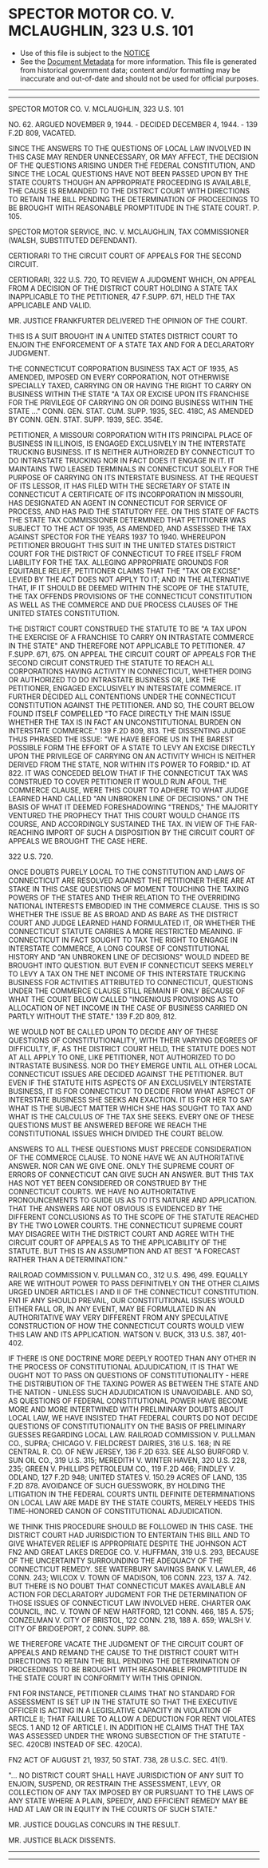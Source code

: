 ---
---

# SPECTOR MOTOR CO. V. MCLAUGHLIN, 323 U.S. 101

* Use of this file is subject to the [NOTICE](https://github.com/publicdocs/notice/blob/master/NOTICE)
* See the [Document Metadata](../../../) for more information.
  This file is generated from historical government data; content and/or formatting may be inaccurate and out-of-date and should not be used for official purposes.

----------
----------

SPECTOR MOTOR CO. V. MCLAUGHLIN, 323 U.S. 101

NO. 62.  ARGUED NOVEMBER 9, 1944.  - DECIDED DECEMBER 4, 1944.  - 139 F.2D 809, VACATED.

SINCE THE ANSWERS TO THE QUESTIONS OF LOCAL LAW INVOLVED IN THIS CASE MAY RENDER UNNECESSARY, OR MAY AFFECT, THE DECISION OF THE QUESTIONS ARISING UNDER THE FEDERAL CONSTITUTION, AND SINCE THE LOCAL QUESTIONS HAVE NOT BEEN PASSED UPON BY THE STATE COURTS THOUGH AN APPROPRIATE PROCEEDING IS AVAILABLE, THE CAUSE IS REMANDED TO THE DISTRICT COURT WITH DIRECTIONS TO RETAIN THE BILL PENDING THE DETERMINATION OF PROCEEDINGS TO BE BROUGHT WITH REASONABLE PROMPTITUDE IN THE STATE COURT.  P. 105.

SPECTOR MOTOR SERVICE, INC. V. MCLAUGHLIN, TAX COMMISSIONER (WALSH, SUBSTITUTED DEFENDANT).

CERTIORARI TO THE CIRCUIT COURT OF APPEALS FOR THE SECOND CIRCUIT.

CERTIORARI, 322 U.S. 720, TO REVIEW A JUDGMENT WHICH, ON APPEAL FROM A DECISION OF THE DISTRICT COURT HOLDING A STATE TAX INAPPLICABLE TO THE PETITIONER, 47 F.SUPP.  671, HELD THE TAX APPLICABLE AND VALID.

MR. JUSTICE FRANKFURTER DELIVERED THE OPINION OF THE COURT.

THIS IS A SUIT BROUGHT IN A UNITED STATES DISTRICT COURT TO ENJOIN THE ENFORCEMENT OF A STATE TAX AND FOR A DECLARATORY JUDGMENT.

THE CONNECTICUT CORPORATION BUSINESS TAX ACT OF 1935, AS AMENDED, IMPOSED ON EVERY CORPORATION, NOT OTHERWISE SPECIALLY TAXED, CARRYING ON OR HAVING THE RIGHT TO CARRY ON BUSINESS WITHIN THE STATE "A TAX OR EXCISE UPON ITS FRANCHISE FOR THE PRIVILEGE OF CARRYING ON OR DOING BUSINESS WITHIN THE STATE  ..."  CONN. GEN. STAT. CUM. SUPP. 1935, SEC. 418C, AS AMENDED BY CONN. GEN. STAT. SUPP. 1939, SEC. 354E.

PETITIONER, A MISSOURI CORPORATION WITH ITS PRINCIPAL PLACE OF BUSINESS IN ILLINOIS, IS ENGAGED EXCLUSIVELY IN THE INTERSTATE TRUCKING BUSINESS.  IT IS NEITHER AUTHORIZED BY CONNECTICUT TO DO INTRASTATE TRUCKING NOR IN FACT DOES IT ENGAGE IN IT.  IT MAINTAINS TWO LEASED TERMINALS IN CONNECTICUT SOLELY FOR THE PURPOSE OF CARRYING ON ITS INTERSTATE BUSINESS.  AT THE REQUEST OF ITS LESSOR, IT HAS FILED WITH THE SECRETARY OF STATE IN CONNECTICUT A CERTIFICATE OF ITS INCORPORATION IN MISSOURI, HAS DESIGNATED AN AGENT IN CONNECTICUT FOR SERVICE OF PROCESS, AND HAS PAID THE STATUTORY FEE.  ON THIS STATE OF FACTS THE STATE TAX COMMISSIONER DETERMINED THAT PETITIONER WAS SUBJECT TO THE ACT OF 1935, AS AMENDED, AND ASSESSED THE TAX AGAINST SPECTOR FOR THE YEARS 1937 TO 1940.  WHEREUPON PETITIONER BROUGHT THIS SUIT IN THE UNITED STATES DISTRICT COURT FOR THE DISTRICT OF CONNECTICUT TO FREE ITSELF FROM LIABILITY FOR THE TAX.  ALLEGING APPROPRIATE GROUNDS FOR EQUITABLE RELIEF, PETITIONER CLAIMS THAT THE "TAX OR EXCISE" LEVIED BY THE ACT DOES NOT APPLY TO IT; AND IN THE ALTERNATIVE THAT, IF IT SHOULD BE DEEMED WITHIN THE SCOPE OF THE STATUTE, THE TAX OFFENDS PROVISIONS OF THE CONNECTICUT CONSTITUTION AS WELL AS THE COMMERCE AND DUE PROCESS CLAUSES OF THE UNITED STATES CONSTITUTION.

THE DISTRICT COURT CONSTRUED THE STATUTE TO BE "A TAX UPON THE EXERCISE OF A FRANCHISE TO CARRY ON INTRASTATE COMMERCE IN THE STATE" AND THEREFORE NOT APPLICABLE TO PETITIONER.  47 F.SUPP.  671, 675.  ON APPEAL THE CIRCUIT COURT OF APPEALS FOR THE SECOND CIRCUIT CONSTRUED THE STATUTE TO REACH ALL CORPORATIONS HAVING ACTIVITY IN CONNECTICUT, WHETHER DOING OR AUTHORIZED TO DO INTRASTATE BUSINESS OR, LIKE THE PETITIONER, ENGAGED EXCLUSIVELY IN INTERSTATE COMMERCE.  IT FURTHER DECIDED ALL CONTENTIONS UNDER THE CONNECTICUT CONSTITUTION AGAINST THE PETITIONER.  AND SO, THE COURT BELOW FOUND ITSELF COMPELLED "TO FACE DIRECTLY THE MAIN ISSUE WHETHER THE TAX IS IN FACT AN UNCONSTITUTIONAL BURDEN ON INTERSTATE COMMERCE."  139 F.2D 809, 813.  THE DISSENTING JUDGE THUS PHRASED THE ISSUE:  "WE HAVE BEFORE US IN THE BAREST POSSIBLE FORM THE EFFORT OF A STATE TO LEVY AN EXCISE DIRECTLY UPON THE PRIVILEGE OF CARRYING ON AN ACTIVITY WHICH IS NEITHER DERIVED FROM THE STATE, NOR WITHIN ITS POWER TO FORBID."  ID. AT 822.  IT WAS CONCEDED BELOW THAT IF THE CONNECTICUT TAX WAS CONSTRUED TO COVER PETITIONER IT WOULD RUN AFOUL THE COMMERCE CLAUSE, WERE THIS COURT TO ADHERE TO WHAT JUDGE LEARNED HAND CALLED "AN UNBROKEN LINE OF DECISIONS."  ON THE BASIS OF WHAT IT DEEMED FORESHADOWING "TRENDS," THE MAJORITY VENTURED THE PROPHECY THAT THIS COURT WOULD CHANGE ITS COURSE, AND ACCORDINGLY SUSTAINED THE TAX.  IN VIEW OF THE FAR-REACHING IMPORT OF SUCH A DISPOSITION BY THE CIRCUIT COURT OF APPEALS WE BROUGHT THE CASE HERE.

322 U.S. 720.

ONCE DOUBTS PURELY LOCAL TO THE CONSTITUTION AND LAWS OF CONNECTICUT ARE RESOLVED AGAINST THE PETITIONER THERE ARE AT STAKE IN THIS CASE QUESTIONS OF MOMENT TOUCHING THE TAXING POWERS OF THE STATES AND THEIR RELATION TO THE OVERRIDING NATIONAL INTERESTS EMBODIED IN THE COMMERCE CLAUSE.  THIS IS SO WHETHER THE ISSUE BE AS BROAD AND AS BARE AS THE DISTRICT COURT AND JUDGE LEARNED HAND FORMULATED IT, OR WHETHER THE CONNECTICUT STATUTE CARRIES A MORE RESTRICTED MEANING.  IF CONNECTICUT IN FACT SOUGHT TO TAX THE RIGHT TO ENGAGE IN INTERSTATE COMMERCE, A LONG COURSE OF CONSTITUTIONAL HISTORY AND "AN UNBROKEN LINE OF DECISIONS" WOULD INDEED BE BROUGHT INTO QUESTION.  BUT EVEN IF CONNECTICUT SEEKS MERELY TO LEVY A TAX ON THE NET INCOME OF THIS INTERSTATE TRUCKING BUSINESS FOR ACTIVITIES ATTRIBUTED TO CONNECTICUT, QUESTIONS UNDER THE COMMERCE CLAUSE STILL REMAIN IF ONLY BECAUSE OF WHAT THE COURT BELOW CALLED "INGENIOUS PROVISIONS AS TO ALLOCATION OF NET INCOME IN THE CASE OF BUSINESS CARRIED ON PARTLY WITHOUT THE STATE."  139 F.2D 809, 812.

WE WOULD NOT BE CALLED UPON TO DECIDE ANY OF THESE QUESTIONS OF CONSTITUTIONALITY, WITH THEIR VARYING DEGREES OF DIFFICULTY, IF, AS THE DISTRICT COURT HELD, THE STATUTE DOES NOT AT ALL APPLY TO ONE, LIKE PETITIONER, NOT AUTHORIZED TO DO INTRASTATE BUSINESS.  NOR DO THEY EMERGE UNTIL ALL OTHER LOCAL CONNECTICUT ISSUES ARE DECIDED AGAINST THE PETITIONER.  BUT EVEN IF THE STATUTE HITS ASPECTS OF AN EXCLUSIVELY INTERSTATE BUSINESS, IT IS FOR CONNECTICUT TO DECIDE FROM WHAT ASPECT OF INTERSTATE BUSINESS SHE SEEKS AN EXACTION.  IT IS FOR HER TO SAY WHAT IS THE SUBJECT MATTER WHICH SHE HAS SOUGHT TO TAX AND WHAT IS THE CALCULUS OF THE TAX SHE SEEKS.  EVERY ONE OF THESE QUESTIONS MUST BE ANSWERED BEFORE WE REACH THE CONSTITUTIONAL ISSUES WHICH DIVIDED THE COURT BELOW.

ANSWERS TO ALL THESE QUESTIONS MUST PRECEDE CONSIDERATION OF THE COMMERCE CLAUSE.  TO NONE HAVE WE AN AUTHORITATIVE ANSWER.  NOR CAN WE GIVE ONE.  ONLY THE SUPREME COURT OF ERRORS OF CONNECTICUT CAN GIVE SUCH AN ANSWER.  BUT THIS TAX HAS NOT YET BEEN CONSIDERED OR CONSTRUED BY THE CONNECTICUT COURTS.  WE HAVE NO AUTHORITATIVE PRONOUNCEMENTS TO GUIDE US AS TO ITS NATURE AND APPLICATION.  THAT THE ANSWERS ARE NOT OBVIOUS IS EVIDENCED BY THE DIFFERENT CONCLUSIONS AS TO THE SCOPE OF THE STATUTE REACHED BY THE TWO LOWER COURTS.  THE CONNECTICUT SUPREME COURT MAY DISAGREE WITH THE DISTRICT COURT AND AGREE WITH THE CIRCUIT COURT OF APPEALS AS TO THE APPLICABILITY OF THE STATUTE.  BUT THIS IS AN ASSUMPTION AND AT BEST "A FORECAST RATHER THAN A DETERMINATION."

RAILROAD COMMISSION V. PULLMAN CO., 312 U.S. 496, 499.  EQUALLY ARE WE WITHOUT POWER TO PASS DEFINITIVELY ON THE OTHER CLAIMS URGED UNDER ARTICLES I AND II OF THE CONNECTICUT CONSTITUTION.  FN1  IF ANY SHOULD PREVAIL, OUR CONSTITUTIONAL ISSUES WOULD EITHER FALL OR, IN ANY EVENT, MAY BE FORMULATED IN AN AUTHORITATIVE WAY VERY DIFFERENT FROM ANY SPECULATIVE CONSTRUCTION OF HOW THE CONNECTICUT COURTS WOULD VIEW THIS LAW AND ITS APPLICATION.  WATSON V. BUCK, 313 U.S. 387, 401-402.

IF THERE IS ONE DOCTRINE MORE DEEPLY ROOTED THAN ANY OTHER IN THE PROCESS OF CONSTITUTIONAL ADJUDICATION, IT IS THAT WE OUGHT NOT TO PASS ON QUESTIONS OF CONSTITUTIONALITY - HERE THE DISTRIBUTION OF THE TAXING POWER AS BETWEEN THE STATE AND THE NATION - UNLESS SUCH ADJUDICATION IS UNAVOIDABLE.  AND SO, AS QUESTIONS OF FEDERAL CONSTITUTIONAL POWER HAVE BECOME MORE AND MORE INTERTWINED WITH PRELIMINARY DOUBTS ABOUT LOCAL LAW, WE HAVE INSISTED THAT FEDERAL COURTS DO NOT DECIDE QUESTIONS OF CONSTITUTIONALITY ON THE BASIS OF PRELIMINARY GUESSES REGARDING LOCAL LAW.  RAILROAD COMMISSION V. PULLMAN CO., SUPRA; CHICAGO V. FIELDCREST DAIRIES, 316 U.S. 168; IN RE CENTRAL R. CO. OF NEW JERSEY, 136 F.2D 633.  SEE ALSO BURFORD V. SUN OIL CO., 319 U.S. 315; MEREDITH V. WINTER HAVEN, 320 U.S. 228, 235; GREEN V. PHILLIPS PETROLEUM CO., 119 F.2D 466; FINDLEY V. ODLAND, 127 F.2D 948; UNITED STATES V. 150.29 ACRES OF LAND, 135 F.2D 878.  AVOIDANCE OF SUCH GUESSWORK, BY HOLDING THE LITIGATION IN THE FEDERAL COURTS UNTIL DEFINITE DETERMINATIONS ON LOCAL LAW ARE MADE BY THE STATE COURTS, MERELY HEEDS THIS TIME-HONORED CANON OF CONSTITUTIONAL ADJUDICATION.

WE THINK THIS PROCEDURE SHOULD BE FOLLOWED IN THIS CASE.  THE DISTRICT COURT HAD JURISDICTION TO ENTERTAIN THIS BILL AND TO GIVE WHATEVER RELIEF IS APPROPRIATE DESPITE THE JOHNSON ACT  FN2  AND GREAT LAKES DREDGE CO. V. HUFFMAN, 319 U.S. 293, BECAUSE OF THE UNCERTAINTY SURROUNDING THE ADEQUACY OF THE CONNECTICUT REMEDY.  SEE WATERBURY SAVINGS BANK V. LAWLER, 46 CONN. 243; WILCOX V. TOWN OF MADISON, 106 CONN. 223, 137 A. 742.  BUT THERE IS NO DOUBT THAT CONNECTICUT MAKES AVAILABLE AN ACTION FOR DECLARATORY JUDGMENT FOR THE DETERMINATION OF THOSE ISSUES OF CONNECTICUT LAW INVOLVED HERE.  CHARTER OAK COUNCIL, INC. V. TOWN OF NEW HARTFORD, 121 CONN. 466, 185 A. 575; CONZELMAN V. CITY OF BRISTOL, 122 CONN. 218, 188 A. 659; WALSH V. CITY OF BRIDGEPORT, 2 CONN. SUPP. 88.

WE THEREFORE VACATE THE JUDGMENT OF THE CIRCUIT COURT OF APPEALS AND REMAND THE CAUSE TO THE DISTRICT COURT WITH DIRECTIONS TO RETAIN THE BILL PENDING THE DETERMINATION OF PROCEEDINGS TO BE BROUGHT WITH REASONABLE PROMPTITUDE IN THE STATE COURT IN CONFORMITY WITH THIS OPINION.

FN1  FOR INSTANCE, PETITIONER CLAIMS THAT NO STANDARD FOR ASSESSMENT IS SET UP IN THE STATUTE SO THAT THE EXECUTIVE OFFICER IS ACTING IN A LEGISLATIVE CAPACITY IN VIOLATION OF ARTICLE II; THAT FAILURE TO ALLOW A DEDUCTION FOR RENT VIOLATES SECS. 1 AND 12 OF ARTICLE I. IN ADDITION HE CLAIMS THAT THE TAX WAS ASSESSED UNDER THE WRONG SUBSECTION OF THE STATUTE - SEC. 420CB) INSTEAD OF SEC. 420CA).

FN2  ACT OF AUGUST 21, 1937, 50 STAT. 738, 28 U.S.C. SEC. 41(1).

"...  NO DISTRICT COURT SHALL HAVE JURISDICTION OF ANY SUIT TO ENJOIN, SUSPEND, OR RESTRAIN THE ASSESSMENT, LEVY, OR COLLECTION OF ANY TAX IMPOSED BY OR PURSUANT TO THE LAWS OF ANY STATE WHERE A PLAIN, SPEEDY, AND EFFICIENT REMEDY MAY BE HAD AT LAW OR IN EQUITY IN THE COURTS OF SUCH STATE."

MR. JUSTICE DOUGLAS CONCURS IN THE RESULT.

MR. JUSTICE BLACK DISSENTS.


----------
----------

